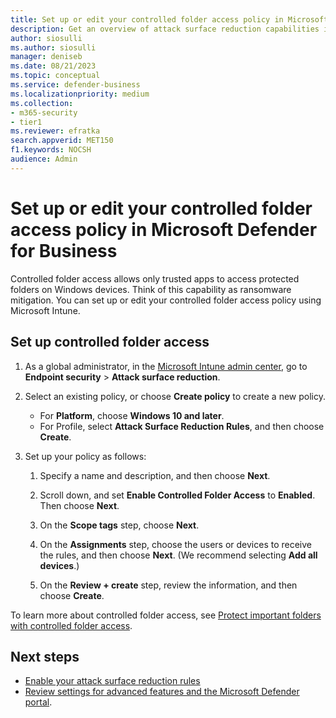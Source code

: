 ```yaml
---
title: Set up or edit your controlled folder access policy in Microsoft Defender for Business           
description: Get an overview of attack surface reduction capabilities in Microsoft Defender for Business            
author: siosulli
ms.author: siosulli
manager: deniseb 
ms.date: 08/21/2023
ms.topic: conceptual
ms.service: defender-business
ms.localizationpriority: medium 
ms.collection: 
- m365-security
- tier1
ms.reviewer: efratka 
search.appverid: MET150
f1.keywords: NOCSH 
audience: Admin
---
```


# Set up or edit your controlled folder access policy in Microsoft Defender for Business

Controlled folder access allows only trusted apps to access protected folders on Windows devices. Think of this capability as ransomware mitigation. You can set up or edit your controlled folder access policy using Microsoft Intune. 

## Set up controlled folder access

1. As a global administrator, in the [Microsoft Intune admin center](https://go.microsoft.com/fwlink/?linkid=2109431), go to **Endpoint security** > **Attack surface reduction**.

2. Select an existing policy, or choose **Create policy** to create a new policy.

   - For **Platform**, choose **Windows 10 and later**.
   - For Profile, select **Attack Surface Reduction Rules**, and then choose **Create**.

3. Set up your policy as follows:

   1. Specify a name and description, and then choose **Next**.
   
   2. Scroll down, and set **Enable Controlled Folder Access** to **Enabled**. Then choose **Next**.

   3. On the **Scope tags** step, choose **Next**.

   4. On the **Assignments** step, choose the users or devices to receive the rules, and then choose **Next**. (We recommend selecting **Add all devices**.)

   5. On the **Review + create** step, review the information, and then choose **Create**.

To learn more about controlled folder access, see [Protect important folders with controlled folder access](/defender-endpoint/controlled-folders).

## Next steps

- [Enable your attack surface reduction rules](mdb-asr.md)
- [Review settings for advanced features and the Microsoft Defender portal](mdb-portal-advanced-feature-settings.md).

